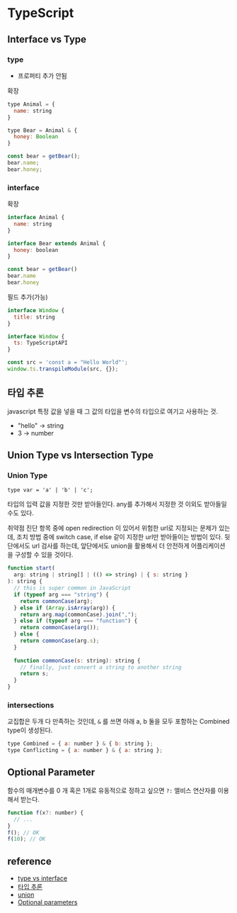 # TypeScript

## Interface vs Type

### type

* 프로퍼티 추가 안됨

확장

```javascript
type Animal = {
  name: string
}

type Bear = Animal & {
  honey: Boolean
}

const bear = getBear();
bear.name;
bear.honey;        
```

### interface

확장

```javascript
interface Animal {
  name: string
}

interface Bear extends Animal {
  honey: boolean
}

const bear = getBear()
bear.name
bear.honey        
```

필드 추가(가능)

```javascript
interface Window {
  title: string
}

interface Window {
  ts: TypeScriptAPI
}

const src = 'const a = "Hello World"';
window.ts.transpileModule(src, {});
```

## 타입 추론

javascript 특정 값을 넣을 때 그 값의 타입을 변수의 타입으로 여기고 사용하는 것.

* "hello" -> string
* 3 -> number

## Union Type vs Intersection Type

### Union Type

`type var = 'a' | 'b' | 'c';`

타입의 입력 값을 지정한 것만 받아들인다. any를 추가해서 지정한 것 이외도 받아들일 수도 있다.

취약점 진단 항목 중에 open redirection 이 있어서 위험한 url로 지정되는 문제가 있는데, 조치 방법 중에 switch case, if else 같이 지정한 url만 받아들이는 방법이 있다. 뒷단에서도 url 검사를 하는데, 앞단에서도 union을 활용해서 더 안전하게 어플리케이션을 구성할 수 있을 것이다.

```javascript
function start(
  arg: string | string[] | (() => string) | { s: string }
): string {
  // this is super common in JavaScript
  if (typeof arg === "string") {
    return commonCase(arg);
  } else if (Array.isArray(arg)) {
    return arg.map(commonCase).join(",");
  } else if (typeof arg === "function") {
    return commonCase(arg());
  } else {
    return commonCase(arg.s);
  }
 
  function commonCase(s: string): string {
    // finally, just convert a string to another string
    return s;
  }
}
```

### intersections

교집합은 두개 다 만족하는 것인데, `&` 를 쓰면 아래 a, b 둘을 모두 포함하는 Combined type이 생성된다.

```javascript
type Combined = { a: number } & { b: string };
type Conflicting = { a: number } & { a: string };
```

## Optional Parameter

함수의 매개변수를 0 개 혹은 1개로 유동적으로 정하고 싶으면 `?:` 엘비스 연산자를 이용해서 받는다.

```javascript
function f(x?: number) {
  // ...
}
f(); // OK
f(10); // OK
```

## reference

* [type vs interface](https://www.typescriptlang.org/ko/docs/handbook/typescript-in-5-minutes.html#%ED%83%80%EC%9E%85-%EC%B6%94%EB%A1%A0-types-by-inference)
* [타입 추론](https://www.typescriptlang.org/ko/docs/handbook/typescript-in-5-minutes.html#%ED%83%80%EC%9E%85-%EC%B6%94%EB%A1%A0-types-by-inference)
* [union](https://www.typescriptlang.org/docs/handbook/typescript-in-5-minutes-func.html#unions)
* [Optional parameters](https://www.typescriptlang.org/docs/handbook/2/functions.html#optional-parameters)

